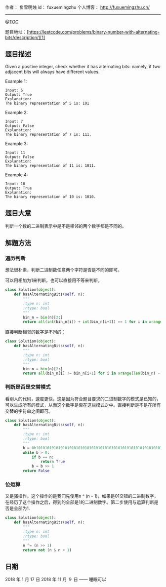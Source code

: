 
作者： 负雪明烛
id：	fuxuemingzhu
个人博客：	http://fuxuemingzhu.cn/

---
@[TOC](目录)

题目地址：[https://leetcode.com/problems/binary-number-with-alternating-bits/description/][1]


## 题目描述

Given a positive integer, check whether it has alternating bits: namely, if two adjacent bits will always have different values.

Example 1:

    Input: 5
    Output: True
    Explanation:
    The binary representation of 5 is: 101

Example 2:

    Input: 7
    Output: False
    Explanation:
    The binary representation of 7 is: 111.

Example 3:

    Input: 11
    Output: False
    Explanation:
    The binary representation of 11 is: 1011.

Example 4:

    Input: 10
    Output: True
    Explanation:
    The binary representation of 10 is: 1010.

## 题目大意

判断一个数的二进制表示中是不是相邻的两个数字都是不同的。

## 解题方法

### 遍历判断

想法很朴素，判断二进制数任意两个字符是否是不同的即可。

可以用相加为1来判断，也可以直接用不等来判断。

```python
class Solution(object):
    def hasAlternatingBits(self, n):
        """
        :type n: int
        :rtype: bool
        """
        bin_n = bin(n)[2:]
        return all(int(bin_n[i]) + int(bin_n[i+1]) == 1 for i in xrange(len(bin_n) - 1))
```

直接判断相邻的数字是不同的：

```python
class Solution(object):
    def hasAlternatingBits(self, n):
        """
        :type n: int
        :rtype: bool
        """
        bin_n = bin(n)[2:]
        return all(bin_n[i] != bin_n[i+1] for i in xrange(len(bin_n) - 1))
```

### 判断是否是交替模式

看别人的代码，速度更快，这是因为符合题目要求的二进制数字的模式是已知的，可以生成所有的模式，从而这个数字是否在这些模式之中。直接判断是不是在所有交替的字符串之间即可。

```python
class Solution(object):
    def hasAlternatingBits(self, n):
        """
        :type n: int
        :rtype: bool
        """
        b = 0b1010101010101010101010101010101010101010101010101010101010101010
        while b > 0:
            if b == n:
                return True
            b = b >> 1
        return False
```

### 位运算

又是骚操作。这个操作的是我们先使用n ^ (n - 1)，如果是01交错的二进制数字，在经历了这个操作之后，得到的全部是1的二进制数字。第二步使用与运算判断是否是全部为1.

```python
class Solution(object):
    def hasAlternatingBits(self, n):
        """
        :type n: int
        :rtype: bool
        """
        n ^= (n >> 1)
        return not (n & n + 1)
```

## 日期

2018 年 1 月 17 日 
2018 年 11 月 ９ 日 —— 睡眠可以

  [1]: https://leetcode.com/problems/binary-number-with-alternating-bits/description/
